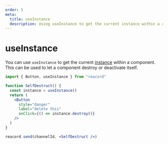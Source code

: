 ```yaml
---
order: 5
meta:
  title: useInstance
  description: Using useInstance to get the current instance within a component
---
```


# useInstance

You can use `useInstance` to get the current [instance](/guides/sending-messages) within a component. This can be used to let a component destroy or deactivate itself.

```jsx
import { Button, useInstance } from "reacord"

function SelfDestruct() {
  const instance = useInstance()
  return (
    <Button
      style="danger"
      label="delete this"
      onClick={() => instance.destroy()}
    />
  )
}

reacord.send(channelId, <SelfDestruct />)
```
